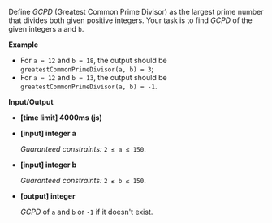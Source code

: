 ﻿Define _GCPD_ (Greatest Common Prime Divisor) as the largest prime number that divides both given positive integers. Your task is to find _GCPD_ of the given integers `a` and `b`.

**Example**

*   For `a = 12` and `b = 18`, the output should be
    `greatestCommonPrimeDivisor(a, b) = 3`;
*   For `a = 12` and `b = 13`, the output should be
    `greatestCommonPrimeDivisor(a, b) = -1`.

**Input/Output**

*   **[time limit] 4000ms (js)**

*   **[input] integer a**

    _Guaranteed constraints:_
    `2 ≤ a ≤ 150`.

*   **[input] integer b**

    _Guaranteed constraints:_
    `2 ≤ b ≤ 150`.

*   **[output] integer**

    _GCPD_ of `a` and `b` or `-1` if it doesn't exist.